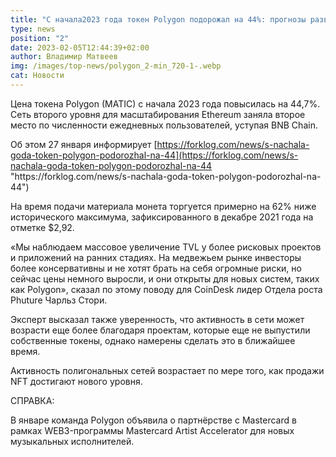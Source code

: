 ```yaml
---
title: "С начала2023 года токен Polygon подорожал на 44%: прогнозы развития "
type: news
position: "2"
date: 2023-02-05T12:44:39+02:00
author: Владимир Матвеев
img: /images/top-news/polygon_2-min_720-1-.webp
cat: Новости
---
```

<!--StartFragment-->

Цена токена Polygon (MATIC) с начала 2023 года повысилась на 44,7%. Сеть второго уровня для масштабирования Ethereum заняла второе место по численности ежедневных пользователей, уступая BNB Chain.

Об этом 27 января информирует [https://forklog.com/news/s-nachala-goda-token-polygon-podorozhal-na-44](https://forklog.com/news/s-nachala-goda-token-polygon-podorozhal-na-44 "https\://forklog.com/news/s-nachala-goda-token-polygon-podorozhal-na-44")

На время подачи материала монета торгуется примерно на 62% ниже исторического максимума, зафиксированного в декабре 2021 года на отметке $2,92.

«Мы наблюдаем массовое увеличение TVL у более рисковых проектов и приложений на ранних стадиях. На медвежьем рынке инвесторы более консервативны и не хотят брать на себя огромные риски, но сейчас цены немного выросли, и они открыты для новых систем, таких как Polygon», сказал по этому поводу для CoinDesk лидер Отдела роста Phuture Чарльз Стори.

Эксперт высказал также уверенность, что активность в сети может возрасти еще более благодаря проектам, которые еще не выпустили собственные токены, однако намерены сделать это в ближайшее время.

Активность полигональных сетей возрастает по мере того, как продажи NFT достигают нового уровня.

СПРАВКА:

В январе команда Polygon объявила о партнёрстве с Mastercard в рамках WEB3-программы Mastercard Artist Accelerator для новых музыкальных исполнителей.

<!--EndFragment-->